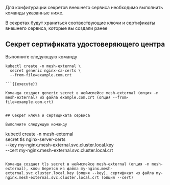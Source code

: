 Для конфигурации секретов внешнего сервиса необходимо выполнить команды указанные ниже. 

В секретах будут храниться соотвествующие ключи и сертификаты внешнего сервиса, которые вы создали ранее

## Cекрет сертификата удостоверяющего центра

Выполните следующую команду

```
kubectl create -n mesh-external \
  secret generic nginx-ca-certs \
  --from-file=example.com.crt

```{{execute}}

Команда создает generic secret в неймспейсе mesh-external (опция -n mesh-external) из файла example.com.crt (опция --from-file=example.com.crt) 


## Секрет ключа и сертификата сервиса

Выполните следующую команду

```
kubectl create -n mesh-external \
  secret tls nginx-server-certs \
    --key my-nginx.mesh-external.svc.cluster.local.key \
    --cert my-nginx.mesh-external.svc.cluster.local.crt

```{{execute}}

Команда создает tls secret в неймспейсе mesh-external (опция -n mesh-external), ключ берется из файла my-nginx.mesh-external.svc.cluster.local.key (опция --key), сертификат из файла my-nginx.mesh-external.svc.cluster.local.crt (опция --cert)
